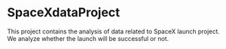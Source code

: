# SpaceXdataProject
This project contains the analysis of data related to SpaceX launch project. We analyze whether the launch will be successful or not.
